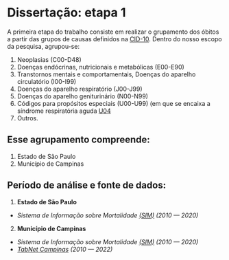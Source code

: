 # Dissertação: etapa 1
A primeira etapa do trabalho consiste em realizar o grupamento dos óbitos a partir das grupos de causas definidos na [CID-10](http://tabnet.datasus.gov.br/cgi/sih/mxcid10lm.htm).
Dentro do nosso escopo da pesquisa, agrupou-se:
1.	Neoplasias (C00-D48)
2.	Doenças endócrinas, nutricionais e metabólicas (E00-E90)
3.	Transtornos mentais e comportamentais, Doenças do aparelho circulatório (I00-I99)
4.	Doenças do aparelho respiratório (J00-J99)
5.	Doenças do aparelho geniturinário (N00-N99)
6.	Códigos para propósitos especiais (U00-U99) (em que se encaixa a síndrome respiratória aguda [U04](https://iclinic.com.br/cid/u04/)
7.	Outros.


## Esse agrupamento compreende:
1. Estado de São Paulo
2. Município de Campinas

## Período de análise e fonte de dados:
1. **Estado de São Paulo**
+ _Sistema de Informação sobre Mortalidade [(SIM)](https://datasus.saude.gov.br/informacoes-de-saude-tabnet) (2010 — 2020)_

2. **Município de Campinas**
+ _Sistema de Informação sobre Mortalidade [(SIM)](https://datasus.saude.gov.br/informacoes-de-saude-tabnet) (2010 — 2020)_
+ _[TabNet Campinas](https://saude.campinas.sp.gov.br/tabnet-home/index.htm) (2010 — 2022)_
